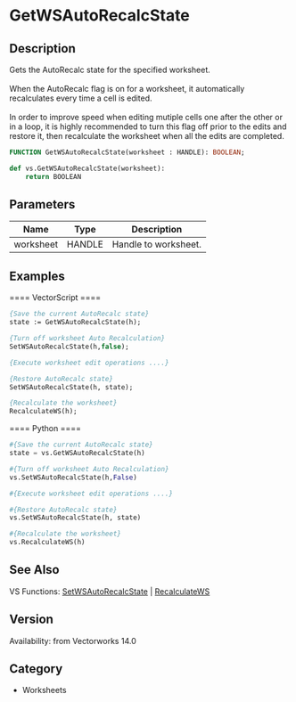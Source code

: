 # GetWSAutoRecalcState

## Description
Gets the AutoRecalc state for the specified worksheet.<BR>
<BR>
When the AutoRecalc flag is on for a worksheet, it automatically recalculates every time a cell is edited.<BR>
<BR>
In order to improve speed when editing mutiple cells one after the other or in a loop, it is highly recommended to turn this flag off prior to the edits and restore it, then recalculate the worksheet when all the edits are completed.

```pascal
FUNCTION GetWSAutoRecalcState(worksheet : HANDLE): BOOLEAN;
```

```python
def vs.GetWSAutoRecalcState(worksheet):
    return BOOLEAN
```

## Parameters
|Name|Type|Description|
|---|---|---|
|worksheet|HANDLE|Handle to worksheet.|

## Examples
==== VectorScript ====
```pascal
{Save the current AutoRecalc state}
state := GetWSAutoRecalcState(h);

{Turn off worksheet Auto Recalculation}
SetWSAutoRecalcState(h,false);

{Execute worksheet edit operations ....}

{Restore AutoRecalc state}
SetWSAutoRecalcState(h, state);

{Recalculate the worksheet}
RecalculateWS(h);
```
==== Python ====
```python
#{Save the current AutoRecalc state}
state = vs.GetWSAutoRecalcState(h)

#{Turn off worksheet Auto Recalculation}
vs.SetWSAutoRecalcState(h,False)

#{Execute worksheet edit operations ....}

#{Restore AutoRecalc state}
vs.SetWSAutoRecalcState(h, state)

#{Recalculate the worksheet}
vs.RecalculateWS(h)
```

## See Also
VS Functions:
[SetWSAutoRecalcState](SetWSAutoRecalcState.md) 
| [RecalculateWS](RecalculateWS.md)

## Version
Availability: from Vectorworks 14.0

## Category
* Worksheets


